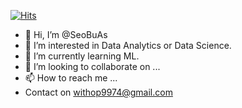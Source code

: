 [![Hits](https://hits.seeyoufarm.com/api/count/incr/badge.svg?url=https%3A%2F%2Fgithub.com%2FSeoBuAs&count_bg=%2379C83D&title_bg=%23555555&icon=googleanalytics.svg&icon_color=%23E7E7E7&title=hits&edge_flat=false)](https://hits.seeyoufarm.com)

- 👋 Hi, I’m @SeoBuAs
- 👀 I’m interested in Data Analytics or Data Science.
- 🌱 I’m currently learning ML.
- 💞️ I’m looking to collaborate on ...
- 📫 How to reach me ...
- Contact on withop9974@gmail.com

<!---
SeoBuAs/SeoBuAs is a ✨ special ✨ repository because its `README.md` (this file) appears on your GitHub profile.
You can click the Preview link to take a look at your changes.
--->
